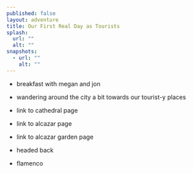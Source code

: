 ```yaml
---
published: false
layout: adventure
title: Our First Real Day as Tourists
splash:
  url: ""
  alt: ""
snapshots:
  - url: ""
    alt: ""
---
```


- breakfast with megan and jon
- wandering around the city a bit towards our tourist-y places

- link to cathedral page
- link to alcazar page
- link to alcazar garden page

- headed back
- flamenco
